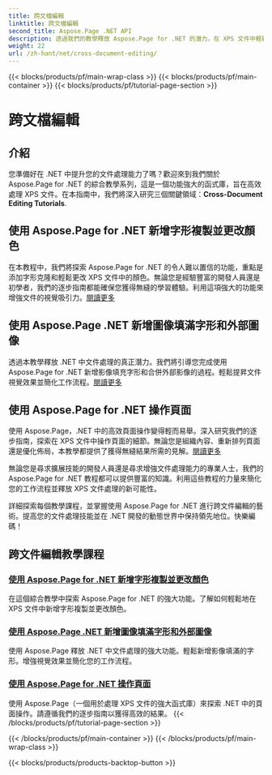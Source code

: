```yaml
---
title: 跨文檔編輯
linktitle: 跨文檔編輯
second_title: Aspose.Page .NET API
description: 透過我們的教學釋放 Aspose.Page for .NET 的潛力。在 XPS 文件中輕鬆新增字形複製、變更顏色和操作頁面。
weight: 22
url: /zh-hant/net/cross-document-editing/
---
```


{{< blocks/products/pf/main-wrap-class >}}
{{< blocks/products/pf/main-container >}}
{{< blocks/products/pf/tutorial-page-section >}}

# 跨文檔編輯


## 介紹

您準備好在 .NET 中提升您的文件處理能力了嗎？歡迎來到我們關於 Aspose.Page for .NET 的綜合教學系列，這是一個功能強大的函式庫，旨在高效處理 XPS 文件。在本指南中，我們將深入研究三個關鍵領域：**Cross-Document Editing Tutorials**.

## 使用 Aspose.Page for .NET 新增字形複製並更改顏色

在本教程中，我們將探索 Aspose.Page for .NET 的令人難以置信的功能，重點是添加字形克隆和輕鬆更改 XPS 文件中的顏色。無論您是經驗豐富的開發人員還是初學者，我們的逐步指南都能確保您獲得無縫的學習體驗。利用這項強大的功能來增強文件的視覺吸引力。[閱讀更多](./add-glyph-clone-and-change-color/)

## 使用 Aspose.Page .NET 新增圖像填滿字形和外部圖像

透過本教學釋放 .NET 中文件處理的真正潛力。我們將引導您完成使用 Aspose.Page for .NET 新增影像填充字形和合併外部影像的過程。輕鬆提昇文件視覺效果並簡化工作流程。[閱讀更多](./add-image-filled-glyph-and-foreign-image/)

## 使用 Aspose.Page for .NET 操作頁面

使用 Aspose.Page，.NET 中的高效頁面操作變得輕而易舉。深入研究我們的逐步指南，探索在 XPS 文件中操作頁面的細節。無論您是組織內容、重新排列頁面還是優化佈局，本教學都提供了獲得無縫結果所需的見解。[閱讀更多](./manipulate-pages/)

無論您是尋求擴展技能的開發人員還是尋求增強文件處理能力的專業人士，我們的 Aspose.Page for .NET 教程都可以提供豐富的知識。利用這些教程的力量來簡化您的工作流程並釋放 XPS 文件處理的新可能性。

詳細探索每個教學課程，並掌握使用 Aspose.Page for .NET 進行跨文件編輯的藝術。提高您的文件處理技能並在 .NET 開發的動態世界中保持領先地位。快樂編碼！
## 跨文件編輯教學課程
### [使用 Aspose.Page for .NET 新增字形複製並更改顏色](./add-glyph-clone-and-change-color/)
在這個綜合教學中探索 Aspose.Page for .NET 的強大功能。了解如何輕鬆地在 XPS 文件中新增字形複製並更改顏色。
### [使用 Aspose.Page .NET 新增圖像填滿字形和外部圖像](./add-image-filled-glyph-and-foreign-image/)
使用 Aspose.Page 釋放 .NET 中文件處理的強大功能。輕鬆新增影像填滿的字形。增強視覺效果並簡化您的工作流程。
### [使用 Aspose.Page for .NET 操作頁面](./manipulate-pages/)
使用 Aspose.Page（一個用於處理 XPS 文件的強大函式庫）來探索 .NET 中的頁面操作。請遵循我們的逐步指南以獲得高效的結果。
{{< /blocks/products/pf/tutorial-page-section >}}

{{< /blocks/products/pf/main-container >}}
{{< /blocks/products/pf/main-wrap-class >}}

{{< blocks/products/products-backtop-button >}}
